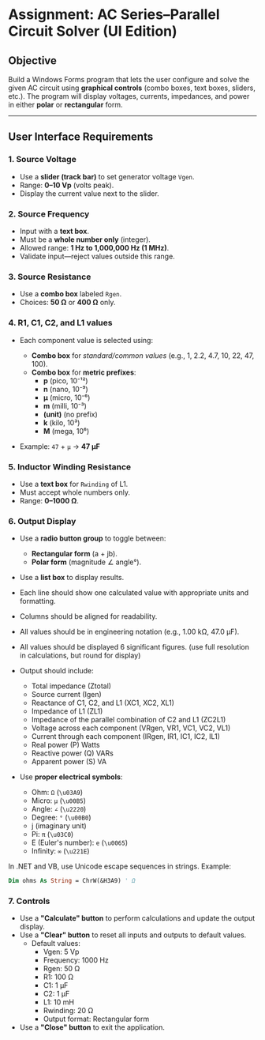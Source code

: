 # Assignment: AC Series–Parallel Circuit Solver (UI Edition)

## Objective
Build a Windows Forms program that lets the user configure and solve the given AC circuit using **graphical controls** (combo boxes, text boxes, sliders, etc.). The program will display voltages, currents, impedances, and power in either **polar** or **rectangular** form.

---

## User Interface Requirements

### 1. Source Voltage
- Use a **slider (track bar)** to set generator voltage `Vgen`.
- Range: **0–10 Vp** (volts peak).
- Display the current value next to the slider.

### 2. Source Frequency
- Input with a **text box**.
- Must be a **whole number only** (integer).
- Allowed range: **1 Hz to 1,000,000 Hz (1 MHz)**.
- Validate input—reject values outside this range.

### 3. Source Resistance
- Use a **combo box** labeled `Rgen`.
- Choices: **50 Ω** or **400 Ω** only.

### 4. R1, C1, C2, and L1 values
- Each component value is selected using:
  - **Combo box** for *standard/common values* (e.g., 1, 2.2, 4.7, 10, 22, 47, 100).
  - **Combo box** for **metric prefixes**:  
    - **p** (pico, 10⁻¹²)  
    - **n** (nano, 10⁻⁹)  
    - **µ** (micro, 10⁻⁶)  
    - **m** (milli, 10⁻³)  
    - **(unit)** (no prefix)  
    - **k** (kilo, 10³)  
    - **M** (mega, 10⁶)

- Example: `47` + `µ` → **47 µF**

### 5. Inductor Winding Resistance
- Use a **text box** for `Rwinding` of L1.
- Must accept whole numbers only.
- Range: **0–1000 Ω**.

### 6. Output Display
- Use a **radio button group** to toggle between:
  - **Rectangular form** (a + jb).
  - **Polar form** (magnitude ∠ angle°).

- Use a **list box** to display results.
- Each line should show one calculated value with appropriate units and formatting.
- Columns should be aligned for readability.
- All values should be in engineering notation (e.g., 1.00 kΩ, 47.0 µF).
- All values should be displayed 6 significant figures. (use full resolution in calculations, but round for display)
- Output should include:
  - Total impedance (Ztotal)
  - Source current (Igen)
  - Reactance of C1, C2, and L1 (XC1, XC2, XL1)
  - Impedance of L1 (ZL1)
  - Impedance of the parallel combination of C2 and L1 (ZC2L1)
  - Voltage across each component (VRgen, VR1, VC1, VC2, VL1)
  - Current through each component (IRgen, IR1, IC1, IC2, IL1)
  - Real power (P) Watts
  - Reactive power (Q) VARs
  - Apparent power (S) VA

- Use **proper electrical symbols**:
  - Ohm: `Ω` (`\u03A9`)  
  - Micro: `µ` (`\u00B5`)  
  - Angle: `∠` (`\u2220`)  
  - Degree: `°` (`\u00B0`)
  - j (imaginary unit)
  - Pi: `π` (`\u03C0`)
  - E (Euler's number): `e` (`\u0065`)
  - Infinity: `∞` (`\u221E`)  

In .NET and VB, use Unicode escape sequences in strings.
Example:
```vb
Dim ohms As String = ChrW(&H3A9) ' Ω
```
### 7. Controls
- Use a **"Calculate" button** to perform calculations and update the output display.
- Use a **"Clear" button** to reset all inputs and outputs to default values.
  - Default values:
    - Vgen: 5 Vp
    - Frequency: 1000 Hz
    - Rgen: 50 Ω
    - R1: 100 Ω
    - C1: 1 µF
    - C2: 1 µF
    - L1: 10 mH
    - Rwinding: 20 Ω
    - Output format: Rectangular form
- Use a **"Close" button** to exit the application.
